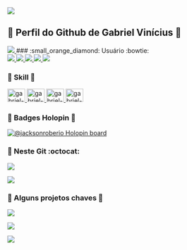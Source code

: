 
 <a href="https://sites.google.com/view/gv-loja" target="_blank" >
  <img src="https://visitor-badge.laobi.icu/badge?page_id=/gabriel-vinicius-silva" />
</a>

## :small_orange_diamond: Perfil do Github de Gabriel Vinícius 👋
 
<div>
 <a href="https://sites.google.com/view/gv-loja" target="_blank" >
    <img src="https://img.shields.io/badge/website-000000?style=for-the-badge&logo=About.me&logoColor=white" /> 
  </a>
### :small_orange_diamond: Usuário :bowtie:
<div>
  <a href="https://github.com/jackson-roberio">
      <img src="https://img.shields.io/badge/Windows-0078D6?style=for-the-badge&logo=windows&logoColor=white" />
      <img src="https://img.shields.io/badge/Notepad++-90E59A.svg?style=for-the-badge&logo=notepad%2B%2B&logoColor=black" />  
      <img src="https://img.shields.io/badge/VS%20Code-0078d7.svg?style=for-the-badge&logo=visual-studio-code&logoColor=white" />
      <img src="https://img.shields.io/badge/GitHub-181717.svg?style=for-the-badge&logo=github&logoColor=white" />
      <img src="https://img.shields.io/badge/Git%20Bash-4f4f4f.svg?style=for-the-badge&logo=git&logoColor=white" />

  </a>
</div>

### :small_orange_diamond: Skill :clap:
<div>
    <a href="https://github.com/gabriel-vinicius-silva">
        <img height="30" width="40" alt="gabriel-vinicius-silva-Js" src="https://cdn.jsdelivr.net/gh/devicons/devicon/icons/javascript/javascript-plain.svg" />
        <img height="30" width="40" alt="gabriel-vinicius-silva-Git" src="https://cdn.jsdelivr.net/gh/devicons/devicon/icons/git/git-original.svg" />
        <img height="30" width="40" alt="gabriel-vinicius-silva-Github" src="https://cdn.jsdelivr.net/gh/devicons/devicon/icons/github/github-original.svg" />
        <img height="30" width="40" alt="gabriel-vinicius-silva-Photoshop" src="https://cdn.jsdelivr.net/gh/devicons/devicon/icons/photoshop/photoshop-plain.svg" />
    </a>
</div>          

### :small_orange_diamond: Badges Holopin :paperclip:

[![@jacksonroberio Holopin board](https://holopin.io/api/user/board?user=jacksonroberio1)](https://holopin.io/@jacksonroberio1)


### :small_orange_diamond: Neste Git :octocat:
<a href="https://github.com/gabriel-vinicius-silva">
<p>
<img align="center" src="https://github-readme-stats.vercel.app/api?username=gabriel-vinicius-silva&show_icons=true&theme=radical&locale=pt-BR&include_all_commits=true&count_private=true&hide=contribs" />
</p>
<p>
<img align="center" src="https://github-readme-stats.vercel.app/api/top-langs/?username=gabriel-vinicius-silva&theme=radical&locale=pt-BR&layout=compact" />
</p>
</a>
  
### :small_orange_diamond: Alguns projetos chaves :eyes:
<p>
  <a href="https://github.com/gabriel-vinicius-silva/scrum-certificate">
    <img align="center" src="https://github-readme-stats.vercel.app/api/pin/?username=jackson-roberio&repo=scrum-certificate&theme=dracula" />
  </a>
</p>
<p>
  <a href="https://github.com/jackson-roberio/JacKar-Android">
    <img align="center" src="https://github-readme-stats.vercel.app/api/pin/?username=jackson-roberio&repo=JacKar-Android&theme=dracula" />
  </a>
</p>
<p>
  <a href="https://github.com/jackson-roberio/JackHub">
    <img align="center" src="https://github-readme-stats.vercel.app/api/pin/?username=jackson-roberio&repo=JackHub&theme=dracula" />
  </a>
</p>
